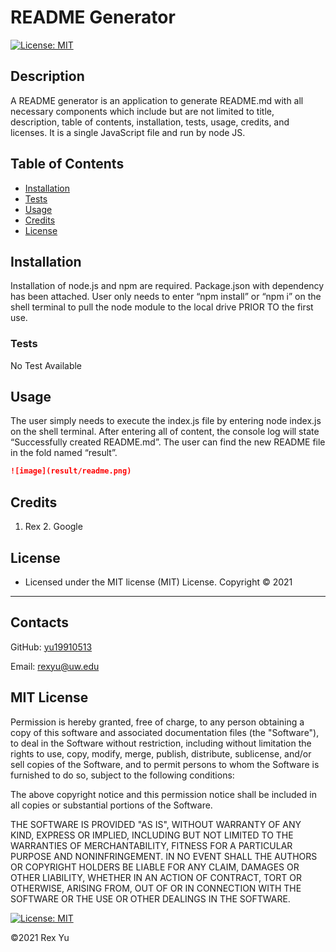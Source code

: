 # README Generator
[![License: MIT](https://img.shields.io/badge/License-MIT-yellow.svg)](https://opensource.org/licenses/MIT)
## Description
A README generator is an application to generate README.md with all necessary components which include but are not limited to title, description, table of contents, installation, tests, usage, credits, and licenses. It is a single JavaScript file and run by node JS.
## Table of Contents
- [Installation](#installation)
- [Tests](#tests)
- [Usage](#usage)
- [Credits](#credits)
- [License](#license)
## Installation
Installation of node.js and npm are required. Package.json with dependency has been attached. User only needs to enter “npm install” or “npm i” on the shell terminal to pull the node module to the local drive PRIOR TO the first use.

### Tests
No Test Available

## Usage
The user simply needs to execute the index.js file by entering node index.js on the shell terminal. After entering all of content, the console log will state “Successfully created README.md”. The user can find the new README file in the fold named “result”.

```md
![image](result/readme.png)
```

## Credits
1. Rex 2. Google

## License
* Licensed under the MIT license (MIT) License. Copyright © 2021
---
## Contacts
GitHub: [yu19910513](https://github.com/yu19910513/)

Email: [rexyu@uw.edu](mailto:rexyu@uw.edu)

## MIT License

Permission is hereby granted, free of charge, to any person obtaining a copy of this software and associated documentation files (the "Software"), to deal in the Software without restriction, including without limitation the rights to use, copy, modify, merge, publish, distribute, sublicense, and/or sell copies of the Software, and to permit persons to whom the Software is furnished to do so, subject to the following conditions:

The above copyright notice and this permission notice shall be included in all copies or substantial portions of the Software.

THE SOFTWARE IS PROVIDED "AS IS", WITHOUT WARRANTY OF ANY KIND, EXPRESS OR IMPLIED, INCLUDING BUT NOT LIMITED TO THE WARRANTIES OF MERCHANTABILITY, FITNESS FOR A PARTICULAR PURPOSE AND NONINFRINGEMENT. IN NO EVENT SHALL THE AUTHORS OR COPYRIGHT HOLDERS BE LIABLE FOR ANY CLAIM, DAMAGES OR OTHER LIABILITY, WHETHER IN AN ACTION OF CONTRACT, TORT OR OTHERWISE, ARISING FROM, OUT OF OR IN CONNECTION WITH THE SOFTWARE OR THE USE OR OTHER DEALINGS IN THE SOFTWARE.

[![License: MIT](https://img.shields.io/badge/License-MIT-yellow.svg)](https://opensource.org/licenses/MIT)

©2021 Rex Yu

